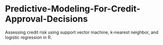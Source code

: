 # Predictive-Modeling-For-Credit-Approval-Decisions
Assessing credit risk using support vector machine, k-nearest neighbor, and logistic regression in R.
